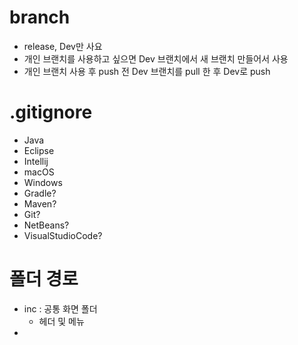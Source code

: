 # branch
- release, Dev만 사요
- 개인 브랜치를 사용하고 싶으면 Dev 브랜치에서 새 브랜치 만들어서 사용
- 개인 브랜치 사용 후 push 전 Dev 브랜치를 pull 한 후 Dev로 push
# .gitignore
- Java
- Eclipse
- Intellij
- macOS
- Windows
- Gradle?
- Maven?
- Git?
- NetBeans?
- VisualStudioCode?

# 폴더 경로
- inc : 공통 화면 폴더
	- 헤더 및 메뉴
- 